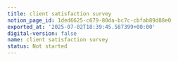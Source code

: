 ```yaml
---
title: client satisfaction survey
notion_page_id: 1ded6625-c679-80da-bc7c-cbfab89d88e0
exported_at: '2025-07-02T18:39:45.587399+00:00'
digital-version: false
name: client satisfaction survey
status: Not started
---
```


